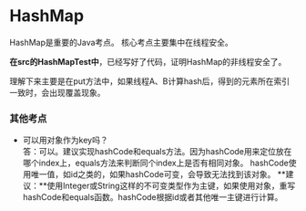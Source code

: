 # HashMap

HashMap是重要的Java考点。
核心考点主要集中在线程安全。

**在src的HashMapTest中**，已经写好了代码，证明HashMap的非线程安全了。

理解下来主要是在put方法中，如果线程A、B计算hash后，得到的元素所在索引一致时，会出现覆盖现象。

### 其他考点
- 可以用对象作为key吗？<br>
答：可以。建议实现hashCode和equals方法。因为hashCode用来定位放在哪个index上，equals方法来判断同个index上是否有相同对象。
hashCode使用唯一值，如id之类的，如果hashCode可变，会导致无法找到该对象。
**建议：**使用Integer或String这样的不可变类型作为主键，如果使用对象，重写hashCode和equals函数。hashCode根据id或者其他唯一主键进行计算。
